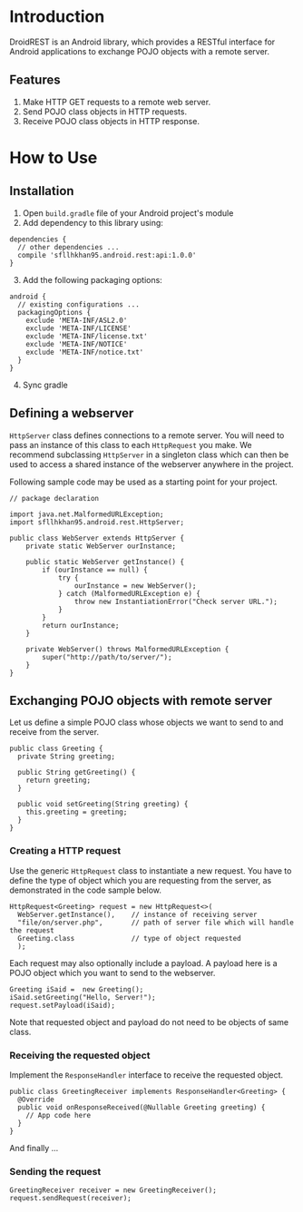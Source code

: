 # Introduction
DroidREST is an Android library, which provides a RESTful interface for Android applications
to exchange POJO objects with a remote server.

## Features
1. Make HTTP GET requests to a remote web server.
2. Send POJO class objects in HTTP requests.
3. Receive POJO class objects in HTTP response.

# How to Use
## Installation
1. Open  `build.gradle` file of your Android project's module
2. Add dependency to this library using:
```
dependencies {
  // other dependencies ...
  compile 'sfllhkhan95.android.rest:api:1.0.0'
}
```
3. Add the following packaging options:
```
android {
  // existing configurations ...
  packagingOptions {
    exclude 'META-INF/ASL2.0'
    exclude 'META-INF/LICENSE'
    exclude 'META-INF/license.txt'
    exclude 'META-INF/NOTICE'
    exclude 'META-INF/notice.txt'
  }
}
```
4. Sync gradle
## Defining a webserver
`HttpServer` class defines connections to a remote server. You will need to pass an instance of this class to each `HttpRequest` you make. We recommend subclassing `HttpServer` in a singleton class which can then be used to access a shared instance of the webserver anywhere in the project.

Following sample code may be used as a starting point for your project.
```
// package declaration

import java.net.MalformedURLException;
import sfllhkhan95.android.rest.HttpServer;

public class WebServer extends HttpServer {
    private static WebServer ourInstance;

    public static WebServer getInstance() {
        if (ourInstance == null) {
            try {
                ourInstance = new WebServer();
            } catch (MalformedURLException e) {
                throw new InstantiationError("Check server URL.");
            }
        }
        return ourInstance;
    }

    private WebServer() throws MalformedURLException {
        super("http://path/to/server/");
    }
}
```
## Exchanging POJO objects with remote server
Let us define a simple POJO class whose objects we want to send to and receive from the server.
```
public class Greeting {
  private String greeting;

  public String getGreeting() {
    return greeting;
  }

  public void setGreeting(String greeting) {
    this.greeting = greeting;
  }
}
```
### Creating a HTTP request
Use the generic `HttpRequest` class to instantiate a new request. You have to define the type of object which you are requesting from the server, as demonstrated in the code sample below.
```
HttpRequest<Greeting> request = new HttpRequest<>(
  WebServer.getInstance(),    // instance of receiving server
  "file/on/server.php",       // path of server file which will handle the request
  Greeting.class              // type of object requested
  );
```

Each request may also optionally include a payload. A payload here is a POJO object which you want to send to the webserver.
```
Greeting iSaid =  new Greeting();
iSaid.setGreeting("Hello, Server!");
request.setPayload(iSaid);
```
Note that requested object and payload do not need to be objects of same class.
### Receiving the requested object
Implement the `ResponseHandler` interface to receive the requested object.
```
public class GreetingReceiver implements ResponseHandler<Greeting> {
  @Override
  public void onResponseReceived(@Nullable Greeting greeting) {
    // App code here
  }
}
```
And finally ...
### Sending the request
```
GreetingReceiver receiver = new GreetingReceiver();
request.sendRequest(receiver);
```
